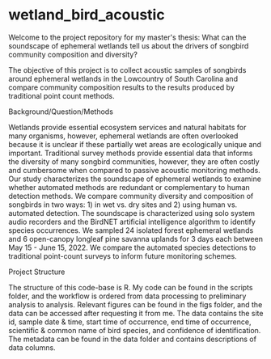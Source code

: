 # wetland_bird_acoustic

Welcome to the project repository for my master's thesis: What can the soundscape of ephemeral wetlands tell us about the drivers of songbird community composition and diversity?

The objective of this project is to collect acoustic samples of songbirds around ephemeral wetlands in the Lowcountry of South Carolina and compare community composition results to the results produced by traditional point count methods. 

Background/Question/Methods

Wetlands provide essential ecosystem services and natural habitats for many organisms, however, ephemeral wetlands are often overlooked because it is unclear if these partially wet areas are ecologically unique and important. Traditional survey methods provide essential data that informs the diversity of many songbird communities, however, they are often costly and cumbersome when compared to passive acoustic monitoring methods. Our study characterizes the soundscape of ephemeral wetlands to examine whether automated methods are redundant or complementary to human detection methods. We compare community diversity and composition of songbirds in two ways: 1) in wet vs. dry sites and 2) using human vs. automated detection. The soundscape is characterized using solo system audio recorders and the BirdNET artificial intelligence algorithm to identify species occurrences. We sampled 24 isolated forest ephemeral wetlands and 6 open-canopy longleaf pine savanna uplands for 3 days each between May 15 - June 15, 2022. We compare the automated species detections to traditional point-count surveys to inform future monitoring schemes. 

Project Structure

The structure of this code-base is R. My code can be found in the scripts folder, and the workflow is ordered from data processing to preliminary analysis to analysis. Relevant figures can be found in the figs folder, and the data can be accessed after requesting it from me. The data contains the site id, sample date & time, start time of occurrence, end time of occurrence, scientific & common name of bird species, and confidence of identification. The metadata can be found in the data folder and contains descriptions of data columns.


